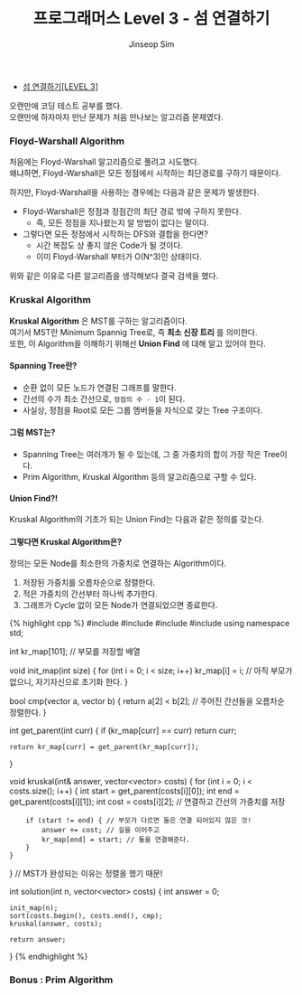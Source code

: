 ﻿---
layout: post
title: "프로그래머스 Level 3 - 섬 연결하기"
categories: Programmers
tags: [cpp]
author:
  - Jinseop Sim
---
- [섬 연결하기[LEVEL 3]](https://school.programmers.co.kr/learn/courses/30/lessons/42861)  

오랜만에 코딩 테스트 공부를 했다.  
오랜만에 하자마자 만난 문제가 처음 만나보는 알고리즘 문제였다.  

### Floyd-Warshall Algorithm
처음에는 Floyd-Warshall 알고리즘으로 풀려고 시도했다.  
왜냐하면, Floyd-Warshall은 모든 정점에서 시작하는 최단경로를 구하기 때문이다.  

하지만, Floyd-Warshall을 사용하는 경우에는 다음과 같은 문제가 발생한다.  
- Floyd-Warshall은 정점과 정점간의 최단 경로 밖에 구하지 못한다.
  - 즉, 모든 정점을 지나왔는지 알 방법이 없다는 말이다.
- 그렇다면 모든 정점에서 시작하는 DFS와 결합을 한다면?
  - 시간 복잡도 상 좋지 않은 Code가 될 것이다.
  - 이미 Floyd-Warshall 부터가 O(N^3)인 상태이다.

위와 같은 이유로 다른 알고리즘을 생각해보다 결국 검색을 했다.  

### Kruskal Algorithm
__Kruskal Algorithm__ 은 MST를 구하는 알고리즘이다.  
여기서 MST란 Minimum Spannig Tree로, 즉 __최소 신장 트리__ 를 의미한다.  
또한, 이 Algorithm을 이해하기 위해선 __Union Find__ 에 대해 알고 있어야 한다.  

#### Spanning Tree란?
- 순환 없이 모든 노드가 연결된 그래프를 말한다.
- 간선의 수가 최소 간선으로, ```정점의 수 - 1```이 된다.
- 사실상, 정점을 Root로 모든 그룹 멤버들을 자식으로 갖는 Tree 구조이다.

#### 그럼 MST는?
- Spanning Tree는 여러개가 될 수 있는데, 그 중 가중치의 합이 가장 작은 Tree이다.
- Prim Algorithm, Kruskal Algorithm 등의 알고리즘으로 구할 수 있다.

#### Union Find?!
Kruskal Algorithm의 기초가 되는 Union Find는 다음과 같은 정의를 갖는다.  

#### 그렇다면 Kruskal Algorithm은?
정의는 모든 Node를 최소한의 가중치로 연결하는 Algorithm이다.  
1. 저장된 가중치를 오름차순으로 정렬한다. 
2. 적은 가중치의 간선부터 하나씩 추가한다.
3. 그래프가 Cycle 없이 모든 Node가 연결되었으면 종료한다.

{% highlight cpp %}
#include <string>
#include <vector>
#include <algorithm>
#include <iostream>
using namespace std;

int kr_map[101]; // 부모를 저장할 배열

void init_map(int size) {
    for (int i = 0; i < size; i++)
        kr_map[i] = i; // 아직 부모가 없으니, 자기자신으로 초기화 한다.
}

bool cmp(vector<int> a, vector<int> b) {
    return a[2] < b[2]; // 주어진 간선들을 오름차순 정렬한다.
}

int get_parent(int curr) {
    if (kr_map[curr] == curr)
        return curr;

    return kr_map[curr] = get_parent(kr_map[curr]);
}

void kruskal(int& answer, vector<vector<int>> costs) {
    for (int i = 0; i < costs.size(); i++) {
        int start = get_parent(costs[i][0]);
        int end = get_parent(costs[i][1]);
        int cost = costs[i][2]; // 연결하고 간선의 가중치를 저장

        if (start != end) { // 부모가 다르면 둘은 연결 되어있지 않은 것!
            answer += cost; // 길을 이어주고
            kr_map[end] = start; // 둘을 연결해준다.
        }
    }
} // MST가 완성되는 이유는 정렬을 했기 때문!

int solution(int n, vector<vector<int>> costs) {
    int answer = 0;
    
    init_map(n);
    sort(costs.begin(), costs.end(), cmp);
    kruskal(answer, costs);

    return answer;
}
{% endhighlight %}

### Bonus : Prim Algorithm